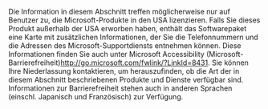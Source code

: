 <Token xmlns:xlink="http://www.w3.org/1999/xlink">Die Information in diesem Abschnitt treffen möglicherweise nur auf Benutzer zu, die Microsoft-Produkte in den USA lizenzieren. Falls Sie dieses Produkt außerhalb der USA erworben haben, enthält das Softwarepaket eine Karte mit zusätzlichen Informationen, der Sie die Telefonnummern und die Adressen des Microsoft-Supportdiensts entnehmen können. Diese Informationen finden Sie auch unter <externalLink xmlns="http://ddue.schemas.microsoft.com/authoring/2003/5"><linkText>Microsoft Accessibility (Microsoft-Barrierefreiheit)</linkText><linkUri>http://go.microsoft.com/fwlink/?LinkId=8431</linkUri></externalLink>. Sie können Ihre Niederlassung kontaktieren, um herauszufinden, ob die Art der in diesem Abschnitt beschriebenen Produkte und Dienste verfügbar sind. Informationen zur Barrierefreiheit stehen auch in anderen Sprachen (einschl. Japanisch und Französisch) zur Verfügung.</Token>

<!--HONumber=Jun16_HO4-->


